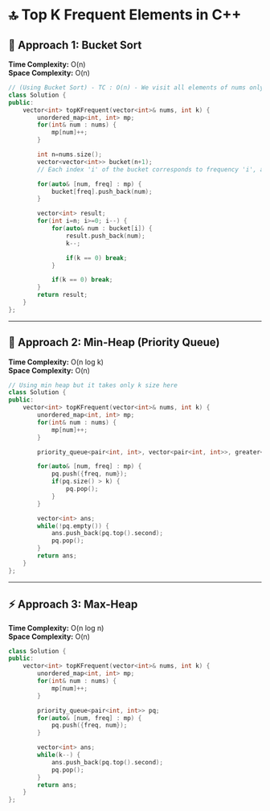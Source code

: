 # 🔝 Top K Frequent Elements in C++

## 🚀 Approach 1: Bucket Sort
**Time Complexity:** O(n)  
**Space Complexity:** O(n)

```cpp
// (Using Bucket Sort) - TC : O(n) - We visit all elements of nums only once.
class Solution {
public:
    vector<int> topKFrequent(vector<int>& nums, int k) {
        unordered_map<int, int> mp;
        for(int& num : nums) {
            mp[num]++;
        }

        int n=nums.size();
        vector<vector<int>> bucket(n+1);
        // Each index 'i' of the bucket corresponds to frequency 'i', and bucket[i] contains all elements that appear 'i' times

        for(auto& [num, freq] : mp) {
            bucket[freq].push_back(num);
        }

        vector<int> result;
        for(int i=n; i>=0; i--) {
            for(auto& num : bucket[i]) {
                result.push_back(num);
                k--;

                if(k == 0) break;
            }

            if(k == 0) break;
        }
        return result;
    }
};
```

---

## 🧮 Approach 2: Min-Heap (Priority Queue)
**Time Complexity:** O(n log k)  
**Space Complexity:** O(n)

```cpp
// Using min heap but it takes only k size here
class Solution {
public:
    vector<int> topKFrequent(vector<int>& nums, int k) {
        unordered_map<int, int> mp;
        for(int& num : nums) {
            mp[num]++;
        }

        priority_queue<pair<int, int>, vector<pair<int, int>>, greater<pair<int, int>>> pq;

        for(auto& [num, freq] : mp) {
            pq.push({freq, num});
            if(pq.size() > k) {
                pq.pop();
            }
        }

        vector<int> ans;
        while(!pq.empty()) {
            ans.push_back(pq.top().second);
            pq.pop();
        }
        return ans;
    }
};
```

---

## ⚡ Approach 3: Max-Heap
**Time Complexity:** O(n log n)  
**Space Complexity:** O(n)

```cpp
class Solution {
public:
    vector<int> topKFrequent(vector<int>& nums, int k) {
        unordered_map<int, int> mp;
        for(int& num : nums) {
            mp[num]++;
        }

        priority_queue<pair<int, int>> pq;
        for(auto& [num, freq] : mp) {
            pq.push({freq, num});
        }

        vector<int> ans;
        while(k--) {
            ans.push_back(pq.top().second);
            pq.pop();
        }
        return ans;
    }
};
```

